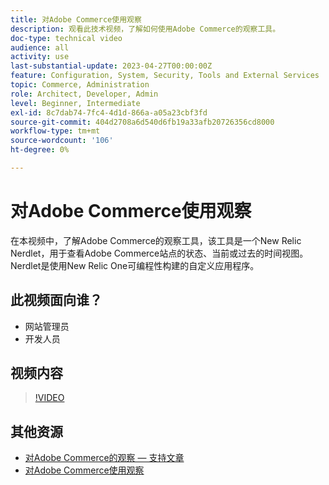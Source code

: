 ```yaml
---
title: 对Adobe Commerce使用观察
description: 观看此技术视频，了解如何使用Adobe Commerce的观察工具。
doc-type: technical video
audience: all
activity: use
last-substantial-update: 2023-04-27T00:00:00Z
feature: Configuration, System, Security, Tools and External Services
topic: Commerce, Administration
role: Architect, Developer, Admin
level: Beginner, Intermediate
exl-id: 8c7dab74-7fc4-4d1d-866a-a05a23cbf3fd
source-git-commit: 404d2708a6d540d6fb19a33afb20726356cd8000
workflow-type: tm+mt
source-wordcount: '106'
ht-degree: 0%

---
```


# 对Adobe Commerce使用观察

在本视频中，了解Adobe Commerce的观察工具，该工具是一个New Relic Nerdlet，用于查看Adobe Commerce站点的状态、当前或过去的时间视图。 Nerdlet是使用New Relic One可编程性构建的自定义应用程序。

## 此视频面向谁？

- 网站管理员
- 开发人员

## 视频内容

>[!VIDEO](https://video.tv.adobe.com/v/344444?quality=12&learn=on)

## 其他资源

- [对Adobe Commerce的观察 — 支持文章](https://experienceleague.adobe.com/docs/commerce-knowledge-base/kb/support-tools/observation/observation-adobe-commerce-overview.html?)
- [对Adobe Commerce使用观察](https://experienceleague.adobe.com/docs/commerce-operations/tools/observation-for-adobe-commerce/intro.html)
